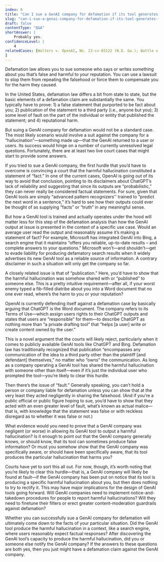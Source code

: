 ```yaml
---
index: 6
title: "Can I sue a GenAI company for defamation if its tool generates false information about me?"
slug: "can-i-sue-a-genai-company-for-defamation-if-its-tool-generates-false-information-about-me"
draft: false
contentType: "Q&A"
shortAnswer: |
    Probably yes.
confidenceLevel: |
    4
relatedCases: [Walters v. OpenAI, No. 23-cv-03122 (N.D. Ga.); Battle v. Microsoft, No. 23-cv-01822 (D. Md.)
]
---
```

Defamation law allows you to sue someone who says or writes something about you that’s false and harmful to your reputation. You can use a lawsuit to stop them from repeating the falsehood or force them to compensate you for the harm they caused. 

In the United States, defamation law differs a bit from state to state, but the basic elements of a defamation claim are substantially the same. You typically have to prove: 1) a false statement that purported to be fact about you; 2) publication of the statement to a third party (i.e., anyone but you); 3) some level of fault on the part of the individual or entity that published the statement; and 4) reputational harm.
 
But suing a GenAI company for defamation would not be a standard case. The most likely scenario would involve a suit against the company for a “hallucination”—something made up—that the GenAI returned to a user or users. Its success would hinge on a number of currently unresolved legal questions. Fortunately, there are at least two live court cases that might start to provide some answers.
 
If you tried to sue a GenAI company, the first hurdle that you’d have to overcome is convincing a court that the harmful hallucination constituted a statement of “fact.” In one of the current cases, OpenAI is going out of its way to avoid that conclusion, pointing to its disclaimers about ChatGPT’s lack of reliability and suggesting that since its outputs are “probabilistic,” they can never really be considered factual statements. For sure, given that GenAI tools are simply “advanced pattern recognizers'' trained to “predict the next word in a sentence,” it’s hard to see how their outputs could ever be thought of as supplying “facts” or “truth” in any meaningful sense. 

But how a GenAI tool is trained and actually operates under the hood will matter less for this step of the defamation analysis than how the GenAI output at issue is presented in the context of a specific use case. Would an average user read the output and reasonably assume it’s making a statement of fact? For example, Microsoft has integrated GenAI into Bing, a search engine that it maintains “offers you reliable, up-to-date results – and complete answers to your questions.” Microsoft won’t—and shouldn’t—get to evade liability for producing defamatory search results when it widely advertises its new GenAI tool as a reliable source of information. A contrary disclaimer in such a situation will only get the company so far.
 
A closely related issue is that of “publication.” Here, you’d have to show that the harmful hallucination was somehow shared with or “published” to someone else. This is a pretty intuitive requirement—after all, if your worst enemy typed a fib-filled diatribe about you into a Word document that no one ever read, where’s the harm to you or your reputation? 

OpenAI is currently defending itself against a defamation case by basically arguing that ChatGPT is the Word document. The company refers to its Terms of Use—which assign users rights to their ChatGPT outputs and states that users are “responsible” for them—to describe ChatGPT as nothing more than “a private drafting tool” that “helps [a user] write or create content owned by the user.” 

This is a novel argument that the courts will likely reject, particularly when it comes to publicly available GenAI tools like ChatGPT and Bing. Defamation law has traditionally recognized that publication “encompasses any communication of the idea to a third party other than the plaintiff [and defendant] themselves,” no matter who “owns” the communication. As long as a company operating a GenAI tool has shared the harmful hallucination with someone other than itself—even if it’s just the individual user who prompted the tool—you’re likely to clear this hurdle.
 
Then there’s the issue of “fault.” Generally speaking, you can’t hold a person or company liable for defamation unless you can show that at the very least they acted negligently in sharing the falsehood. (And if you’re a public official or public figure hoping to sue, you’d have to show that they acted with an even greater level of fault, what’s known as actual malice—that is, with knowledge that the statement was false or with reckless disregard as to whether it was false or not.)

What evidence would you need to prove that a GenAI company was negligent (or worse) in allowing its GenAI tool to output a harmful hallucination? Is it enough to point out that the GenAI company generally knows, or should know, that its tool can sometimes produce false information? Or must you somehow show that the GenAI company was specifically aware, or should have been specifically aware, that its tool produces the particular hallucination that harms you? 

Courts have yet to sort this all out. For now, though, it’s worth noting that you’re likely to clear this hurdle—that is, a GenAI company will likely be found at fault—if the GenAI company has been put on notice that its tool is producing a specific harmful hallucination about you, but then does nothing to try to rectify it. This may have major implications for the design of GenAI tools going forward. Will GenAI companies need to implement notice-and-takedown procedures for people to report harmful hallucinations? Will they need to finetune their filters or erect greater content-moderation guardrails against defamation?
 
Whether you can successfully sue a GenAI company for defamation will ultimately come down to the facts of your particular situation. Did the GenAI tool produce the harmful hallucination in a context, like a search engine, where users reasonably expect factual responses? After discovering the GenAI tool’s capacity to produce the harmful hallucination, did you or someone else notify the GenAI company? If the answers to these questions are both yes, then you just might have a defamation claim against the GenAI company.
